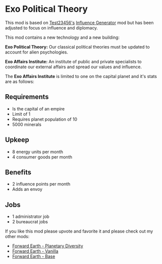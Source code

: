 # Exo Political Theory

This mod is based on [Test23456's](https://steamcommunity.com/sharedfiles/filedetails/?id=848053326) [Influence Generator](https://steamcommunity.com/sharedfiles/filedetails/?id=848053326) mod but has been adjusted to focus on influence and diplomacy.

This mod contains a new technology and a new building:

**Exo Political Theory:** Our classical political theories must be updated to account for alien psychologies.

**Exo Affairs Institute:** An institute of public and private specialists to coordinate our external affairs and spread our values and influence.

The **Exo Affairs Institute** is limited to one on the capital planet and it's stats are as follows:

## Requirements
- Is the capital of an empire
- Limit of 1
- Requires planet population of 10
- 5000 minerals

## Upkeep
- 8 energy units per month
- 4 consumer goods per month

## Benefits
- 2 influence points per month
- Adds an envoy

## Jobs
- 1 administrator job
- 2 bureaucrat jobs

If you like this mod please upvote and favorite it and please check out my other mods:

- [Forward Earth - Planetary Diversity](https://steamcommunity.com/sharedfiles/filedetails/?id=2112221417)
- [Forward Earth - Vanilla](https://steamcommunity.com/sharedfiles/filedetails/?id=2073000388)
- [Forward Earth - Base](https://steamcommunity.com/sharedfiles/filedetails/?id=2078567914)